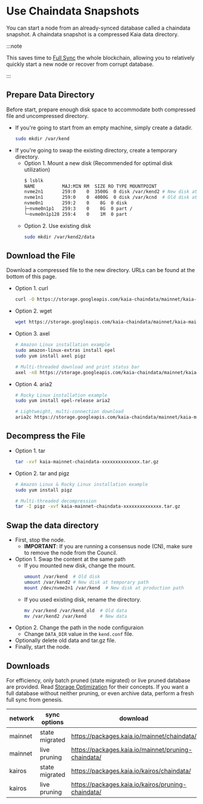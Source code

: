 # Use Chaindata Snapshots

You can start a node from an already-synced database called a chaindata snapshot. A chaindata snapshot is a compressed Kaia data directory.

:::note

This saves time to [Full Sync](../../learn/storage/block-sync.md#full-sync) the whole blockchain, allowing you to relatively quickly start a new node or recover from corrupt database.

:::

## Prepare Data Directory

Before start, prepare enough disk space to accommodate both compressed file and uncompressed directory.

- If you're going to start from an empty machine, simply create a datadir.
  ```sh
  sudo mkdir /var/kend
  ```
- If you're going to swap the existing directory, create a temporary directory.
  - Option 1. Mount a new disk (Recommended for optimal disk utilization)
    ```sh
    $ lsblk
    NAME          MAJ:MIN RM  SIZE RO TYPE MOUNTPOINT
    nvme2n1       259:0    0  3500G  0 disk /var/kend2 # New disk at temporary path
    nvme1n1       259:0    0  4000G  0 disk /var/kcnd  # Old disk at production path
    nvme0n1       259:2    0    8G  0 disk
    ├─nvme0n1p1   259:3    0    8G  0 part /
    └─nvme0n1p128 259:4    0    1M  0 part

    ```
  - Option 2. Use existing disk
    ```sh
    sudo mkdir /var/kend2/data
    ```

## Download the File

Download a compressed file to the new directory. URLs can be found at the bottom of this page.

- Option 1. curl
  ```sh
  curl -O https://storage.googleapis.com/kaia-chaindata/mainnet/kaia-mainnet-chaindata-xxxxxxxxxxxxxx.tar.gz
  ```
- Option 2. wget
  ```sh
  wget https://storage.googleapis.com/kaia-chaindata/mainnet/kaia-mainnet-chaindata-xxxxxxxxxxxxxx.tar.gz
  ```
- Option 3. axel
  ```sh
  # Amazon Linux installation example
  sudo amazon-linux-extras install epel
  sudo yum install axel pigz

  # Multi-threaded download and print status bar
  axel -n8 https://storage.googleapis.com/kaia-chaindata/mainnet/kaia-mainnet-chaindata-xxxxxxxxxxxxxx.tar.gz | awk -W interactive '$0~/\[/{printf "%s'$'\r''", $0}'
  ```
- Option 4. aria2
  ```sh
  # Rocky Linux installation example
  sudo yum install epel-release aria2

  # Lightweight, multi-connection download
  aria2c https://storage.googleapis.com/kaia-chaindata/mainnet/kaia-mainnet-chaindata-xxxxxxxxxxxxxx.tar.gz
  ```

## Decompress the File

- Option 1. tar
  ```sh
  tar -xvf kaia-mainnet-chaindata-xxxxxxxxxxxxxx.tar.gz
  ```
- Option 2. tar and pigz
  ```sh
  # Amazon Linux & Rocky Linux installation example
  sudo yum install pigz

  # Multi-threaded decompression
  tar -I pigz -xvf kaia-mainnet-chaindata-xxxxxxxxxxxxxx.tar.gz
  ```

## Swap the data directory

- First, stop the node.
  - **IMPORTANT**: If you are running a consensus node (CN), make sure to remove the node from the Council.
- Option 1. Swap the content at the same path
  - If you mounted new disk, change the mount.
    ```sh
    umount /var/kend  # Old disk
    umount /var/kend2 # New disk at temporary path
    mount /dev/nvme2n1 /var/kend  # New disk at production path
    ```
  - If you used existing disk, rename the directory.
    ```sh
    mv /var/kend /var/kend_old  # Old data
    mv /var/kend2 /var/kend     # New data
    ```
- Option 2. Change the path in the node configuraion
  - Change `DATA_DIR` value in the `kend.conf` file.
- Optionally delete old data and tar.gz file.
- Finally, start the node.

## Downloads

For efficiency, only batch pruned (state migrated) or live pruned database are provided. Read [Storage Optimization](../../learn/storage/state-pruning.md) for their concepts. If you want a full database without neither pruning, or even archive data, perform a fresh full sync from genesis.

| network | sync options   | download                                                                                            |
| ------- | -------------- | --------------------------------------------------------------------------------------------------- |
| mainnet | state migrated | https://packages.kaia.io/mainnet/chaindata/         |
| mainnet | live pruning   | https://packages.kaia.io/mainnet/pruning-chaindata/ |
| kairos  | state migrated | https://packages.kaia.io/kairos/chaindata/          |
| kairos  | live pruning   | https://packages.kaia.io/kairos/pruning-chaindata/  |

